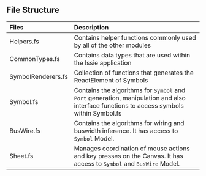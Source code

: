 ## File Structure

| Files     | Description |
| :---      | :--- |
| Helpers.fs   | Contains helper functions commonly used by all of the other modules |
| CommonTypes.fs  | Contains data types that are used within the Issie application |
| SymbolRenderers.fs  | Collection of functions that generates the ReactElement of Symbols|
| Symbol.fs  |  Contains the algorithms for `Symbol` and `Port` generation, manipulation and also interface functions to access symbols within Symbol.fs |
| BusWire.fs   | Contains the algorithms for wiring and buswidth inference. It has access to `Symbol` Model. |      
| Sheet.fs  |  Manages coordination of mouse actions and key presses on the Canvas. It has access to `Symbol` and `BusWire` Model. |    



